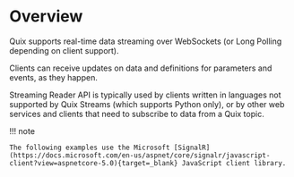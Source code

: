 # Overview

Quix supports real-time data streaming over WebSockets (or Long Polling depending on client support). 

Clients can receive updates on data and definitions for parameters and events, as they happen. 

Streaming Reader API is typically used by clients written in languages not supported by Quix Streams (which supports Python only), or by other web services and clients that need to subscribe to data from a Quix topic.

!!! note

    The following examples use the Microsoft [SignalR](https://docs.microsoft.com/en-us/aspnet/core/signalr/javascript-client?view=aspnetcore-5.0){target=_blank} JavaScript client library.
